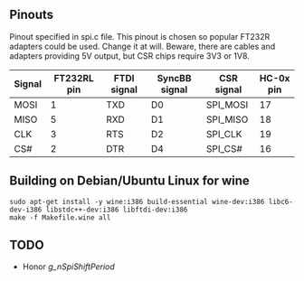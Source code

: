 ## Pinouts

Pinout specified in spi.c file. This pinout is chosen so popular FT232R
adapters could be used. Change it at will. Beware, there are cables and
adapters providing 5V output, but CSR chips require 3V3 or 1V8.

| Signal | FT232RL pin | FTDI signal | SyncBB signal | CSR signal | HC-0x pin |
| --- | --- | --- | --- | --- | --- |
| MOSI | 1 | TXD | D0 | SPI_MOSI | 17 |
| MISO | 5 | RXD | D1 | SPI_MISO | 18 |
| CLK | 3 | RTS | D2 | SPI_CLK | 19 |
| CS# | 2 | DTR | D4 | SPI_CS# | 16 |

## Building on Debian/Ubuntu Linux for wine

    sudo apt-get install -y wine:i386 build-essential wine-dev:i386 libc6-dev-i386 libstdc++-dev:i386 libftdi-dev:i386
    make -f Makefile.wine all

## TODO

* Honor *g_nSpiShiftPeriod*
